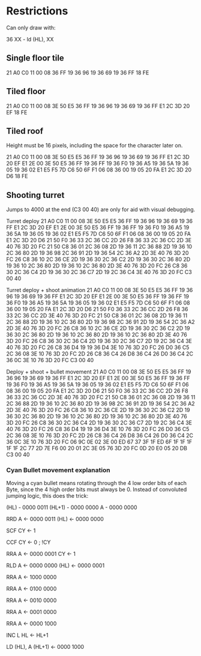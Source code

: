 # Restrictions

Can only draw with:

36 XX - ld (HL), XX

## Single floor tile

21 A0 C0 11 00 08 36 FF 19 36 96 19 36 69 19 36 FF 18 FE

## Tiled floor

21 A0 C0 11 00 08 3E 50 E5 36 FF 19 36 96 19 36 69 19 36 FF E1 2C 3D 20 EF 18 FE

## Tiled roof

Height must be 16 pixels, including the space for the character later on.

21 A0 C0 11 00 08 3E 50 E5 E5 36 FF 19 36 96 19 36 69 19 36 FF E1 2C 3D 20 EF E1 2E 00 3E 50 E5 36 FF 19 36 FF 19 36 F0 19 36 A5 19 36 5A 19 36 05 19 36 02 E1 E5 F5 7D C6 50 6F F1 06 08 36 00 19 05 20 FA E1 2C 3D 20 D6 18 FE

## Shooting turret

Jumps to 4000 at the end (C3 00 40) are only for aid with visual debugging.

Turret deploy
21 A0 C0 11 00 08 3E 50 E5 E5 36 FF 19 36 96 19 36 69 19 36 FF E1 2C 3D 20 EF E1 2E 00 3E 50 E5 36 FF 19 36 FF 19 36 F0 19 36 A5 19 36 5A 19 36 05 19 36 02 E1 E5 F5 7D C6 50 6F F1 06 08 36 00 19 05 20 FA E1 2C 3D 20 D6 21 50 F0 36 33 2C 36 CC 2D 26 F8 36 33 2C 36 CC 2D 3E 40 76 3D 20 FC 21 50 C8 36 01 2C 36 08 2D 19 36 11 2C 36 88 2D 19 36 10 2C 36 80 2D 19 36 98 2C 36 91 2D 19 36 54 2C 36 A2 2D 3E 40 76 3D 20 FC 26 C8 36 10 2C 36 CE 2D 19 36 30 2C 36 C2 2D 19 36 30 2C 36 80 2D 19 36 10 2C 36 80 2D 19 36 10 2C 36 80 2D 3E 40 76 3D 20 FC 26 C8 36 30 2C 36 C4 2D 19 36 30 2C 36 C7 2D 19 2C 36 C4 3E 40 76 3D 20 FC C3 00 40

Turret deploy + shoot animation
21 A0 C0 11 00 08 3E 50 E5 E5 36 FF 19 36 96 19 36 69 19 36 FF E1 2C 3D 20 EF E1 2E 00 3E 50 E5 36 FF 19 36 FF 19 36 F0 19 36 A5 19 36 5A 19 36 05 19 36 02 E1 E5 F5 7D C6 50 6F F1 06 08 36 00 19 05 20 FA E1 2C 3D 20 D6 21 50 F0 36 33 2C 36 CC 2D 26 F8 36 33 2C 36 CC 2D 3E 40 76 3D 20 FC 21 50 C8 36 01 2C 36 08 2D 19 36 11 2C 36 88 2D 19 36 10 2C 36 80 2D 19 36 98 2C 36 91 2D 19 36 54 2C 36 A2 2D 3E 40 76 3D 20 FC 26 C8 36 10 2C 36 CE 2D 19 36 30 2C 36 C2 2D 19 36 30 2C 36 80 2D 19 36 10 2C 36 80 2D 19 36 10 2C 36 80 2D 3E 40 76 3D 20 FC 26 C8 36 30 2C 36 C4 2D 19 36 30 2C 36 C7 2D 19 2C 36 C4 3E 40 76 3D 20 FC 26 C8 36 D4 19 19 36 D4 3E 10 76 3D 20 FC 26 D0 36 C5 2C 36 08 3E 10 76 3D 20 FC 2D 26 C8 36 C4 26 D8 36 C4 26 D0 36 C4 2C 36 0C 3E 10 76 3D 20 FC C3 00 40

Deploy + shoot + bullet movement
21 A0 C0 11 00 08 3E 50 E5 E5 36 FF 19 36 96 19 36 69 19 36 FF E1 2C 3D 20 EF E1 2E 00 3E 50 E5 36 FF 19 36 FF 19 36 F0 19 36 A5 19 36 5A 19 36 05 19 36 02 E1 E5 F5 7D C6 50 6F F1 06 08 36 00 19 05 20 FA E1 2C 3D 20 D6 21 50 F0 36 33 2C 36 CC 2D 26 F8 36 33 2C 36 CC 2D 3E 40 76 3D 20 FC 21 50 C8 36 01 2C 36 08 2D 19 36 11 2C 36 88 2D 19 36 10 2C 36 80 2D 19 36 98 2C 36 91 2D 19 36 54 2C 36 A2 2D 3E 40 76 3D 20 FC 26 C8 36 10 2C 36 CE 2D 19 36 30 2C 36 C2 2D 19 36 30 2C 36 80 2D 19 36 10 2C 36 80 2D 19 36 10 2C 36 80 2D 3E 40 76 3D 20 FC 26 C8 36 30 2C 36 C4 2D 19 36 30 2C 36 C7 2D 19 2C 36 C4 3E 40 76 3D 20 FC 26 C8 36 D4 19 19 36 D4 3E 10 76 3D 20 FC 26 D0 36 C5 2C 36 08 3E 10 76 3D 20 FC 2D 26 C8 36 C4 26 D8 36 C4 26 D0 36 C4 2C 36 0C 3E 10 76 3D 20 FC 06 9C 0E 02 3E 00 ED 67 37 3F 1F ED 6F 1F 1F 1F 1F 1F 2C 77 2D 7E F6 00 20 01 2C 3E 05 76 3D 20 FC 0D 20 E0 05 20 DB C3 00 40

### Cyan Bullet movement explanation

Moving a cyan bullet means rotating through the 4 low order bits of each Byte, since the 4 high order bits must always be 0. Instead of convoluted jumping logic, this does the trick:

(HL)    - 0000 0011
(HL+1)  - 0000 0000
A       - 0000 0000

RRD
A       <- 0000 0011
(HL)    <- 0000 0000

SCF
CY      <- 1

CCF
CY      <- 0 ; !CY

RRA
A       <- 0000 0001
CY      <- 1

RLD
A       <- 0000 0000
(HL)    <- 0000 0001

RRA
A       <- 1000 0000

RRA
A       <- 0100 0000

RRA
A       <- 0010 0000

RRA
A       <- 0001 0000

RRA
A       <- 0000 1000

INC L
HL      <- HL+1

LD (HL), A
(HL+1)  <- 0000 1000
